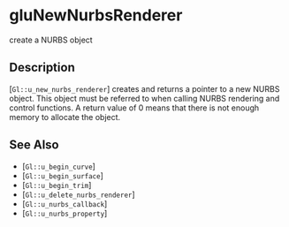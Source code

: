 # gluNewNurbsRenderer
create a NURBS object

## Description
[`Gl::u_new_nurbs_renderer`] creates and returns a pointer to a new
  NURBS object. This object must be referred to when calling NURBS
  rendering and control functions. A return value of 0 means that there
  is not enough memory to allocate the object.

## See Also
- [`Gl::u_begin_curve`]
- [`Gl::u_begin_surface`]
- [`Gl::u_begin_trim`]
- [`Gl::u_delete_nurbs_renderer`]
- [`Gl::u_nurbs_callback`]
- [`Gl::u_nurbs_property`]
